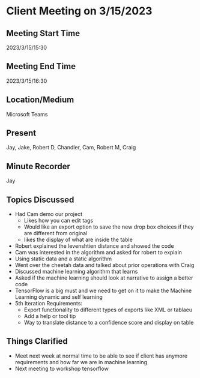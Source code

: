 # Client Meeting on 3/15/2023

## Meeting Start Time

2023/3/15/15:30

## Meeting End Time

2023/3/15/16:30

## Location/Medium

Microsoft Teams

## Present

Jay, Jake, Robert D, Chandler, Cam, Robert M, Craig

## Minute Recorder

Jay

## Topics Discussed

* Had Cam demo our project
    * Likes how you can edit tags
    * Would like an export option to save the new drop box choices if they are different from original
    * likes the display of what are inside the table
* Robert explained the levenshtien distance and showed the code
* Cam was interested in the algorithm and asked for robert to explain
* Using static data and a static algorithm
* Went over the cheetah data and talked about prior operations with Craig
* Discussed machine learning algorithm that learns
* Asked if the machine learning should look at narrative to assign a better code
* TensorFlow is a big must and we need to get on it to make the Machine Learning dynamic and self learning
* 5th Iteration Requirements:
    * Export functionality to different types of exports like XML or tablaeu
    * Add a help or tool tip
    * Way to translate distance to a confidence score and display on table

## Things Clarified

* Meet next week at normal time to be able to see if client has anymore requirements and how far we are in machine learning
* Next meeting to workshop tensorflow
